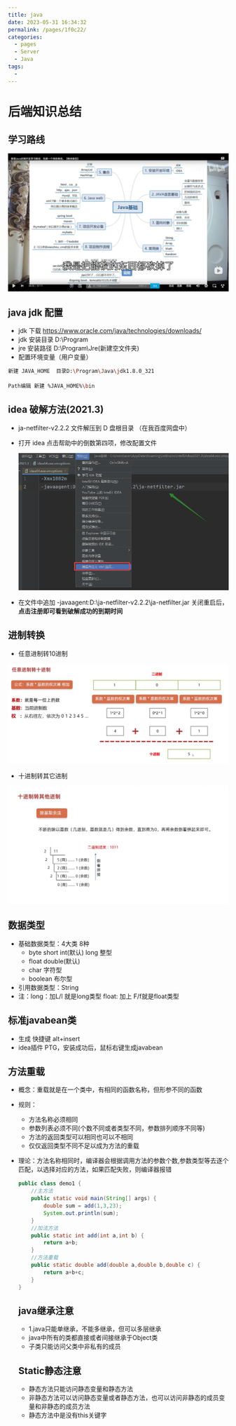 ```yaml
---
title: java
date: 2023-05-31 16:34:32
permalink: /pages/1f0c22/
categories:
  - pages
  - Server
  - Java
tags:
  - 
---
```

# 后端知识总结

## 学习路线

![](../images/line.jpg)

## java jdk 配置

- jdk 下载 https://www.oracle.com/java/technologies/downloads/
- jdk 安装目录 D:\Program
- jre 安装路径 D:\Program\Jre(新建空文件夹)
- 配置环境变量（用户变量）

```bash
新建 JAVA_HOME  目录D:\Program\Java\jdk1.8.0_321

Path编辑 新建 %JAVA_HOME%\bin
```

## idea 破解方法(2021.3)

- ja-netfilter-v2.2.2 文件解压到 D 盘根目录 （在我百度网盘中）

- 打开 idea 点击帮助中的倒数第四项，修改配置文件

  ![](../images/peizhi.jpg)

- 在文件中追加 -javaagent:D:\ja-netfilter-v2.2.2\ja-netfilter.jar 关闭重启后，**点击注册即可看到破解成功的到期时间**

## 进制转换

- 任意进制转10进制

![](../images/jinzhi.png)

- 十进制转其它进制

![](../images/jinzhi2.jpg)

## 数据类型

- 基础数据类型：4大类 8种
  - byte short int(默认) long 整型
  - float double(默认)
  - char 字符型
  - boolean 布尔型
- 引用数据类型：String
- 注：long：加L/l 就是long类型   float: 加上 F/f就是float类型

## 标准javabean类

- 生成 快捷键 alt+insert
- idea插件 PTG，安装成功后，鼠标右键生成javabean

## 方法重载

- 概念：重载就是在一个类中，有相同的函数名称，但形参不同的函数

- 规则：

  - 方法名称必须相同
  - 参数列表必须不同(个数不同或者类型不同，参数排列顺序不同等)
  - 方法的返回类型可以相同也可以不相同
  - 仅仅返回类型不同不足以成为方法的重载

- 理论：方法名称相同时，编译器会根据调用方法的参数个数,参数类型等去逐个匹配，以选择对应的方法，如果匹配失败，则编译器报错

  ```java
  public class demo1 {
      //主方法
      public static void main(String[] args) {
          double sum = add(1,3,23);
          System.out.println(sum);
      }
      //加法方法
      public static int add(int a,int b) {
          return a+b;
      }
      //方法重载
      public static double add(double a,double b,double c) {
          return a+b+c;
      }
  }
  ```

  ## java继承注意
  
  - 1.java只能单继承，不能多继承，但可以多层继承
  - java中所有的类都直接或者间接继承于Object类
  - 子类只能访问父类中非私有的成员
  
  ## Static静态注意
  
  - 静态方法只能访问静态变量和静态方法
  - 非静态方法可以访问静态变量或者静态方法，也可以访问非静态的成员变量和非静态的成员方法
  - 静态方法中是没有this关键字
